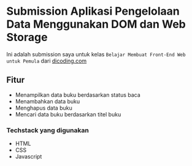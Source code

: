 # Submission Aplikasi Pengelolaan Data Menggunakan DOM dan Web Storage

Ini adalah submission saya untuk kelas `Belajar Membuat Front-End Web untuk Pemula` dari [dicoding.com](https://dicoding.com)

## Fitur

- Menampilkan data buku berdasarkan status baca
- Menambahkan data buku
- Menghapus data buku
- Mencari data buku berdasarkan titel buku

### Techstack yang digunakan

- HTML
- CSS
- Javascript
